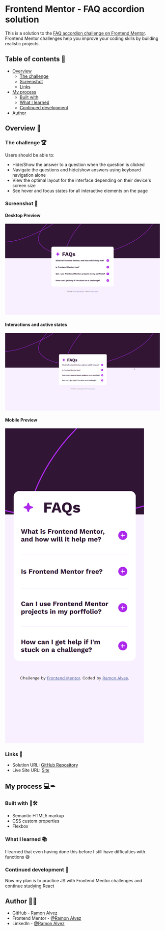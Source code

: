 # Frontend Mentor - FAQ accordion solution

This is a solution to the [FAQ accordion challenge on Frontend Mentor](https://www.frontendmentor.io/challenges/faq-accordion-wyfFdeBwBz). Frontend Mentor challenges help you improve your coding skills by building realistic projects. 

## Table of contents 📖

- [Overview](#overview)
  - [The challenge](#the-challenge)
  - [Screenshot](#screenshot)
  - [Links](#links)
- [My process](#my-process)
  - [Built with](#built-with)
  - [What I learned](#what-i-learned)
  - [Continued development](#continued-development)
- [Author](#author)

## Overview 🔭

### The challenge 🏆

Users should be able to:

- Hide/Show the answer to a question when the question is clicked
- Navigate the questions and hide/show answers using keyboard navigation alone
- View the optimal layout for the interface depending on their device's screen size
- See hover and focus states for all interactive elements on the page

### Screenshot 🎴

#### Desktop Preview
![](./src/readme/Desktop%20preview.png)

#### Interactions and active states
![](./src/readme/preview.gif)

#### Mobile Preview
![](./src/readme/Mobile%20preview.png)

### Links 🔗

- Solution URL: [GitHub Repository](https://github.com/Ramon-Alvez/FrontEnd-Mentor-FAQ-accordion)
- Live Site URL: [Site](https://ramon-alvez.github.io/FrontEnd-Mentor-FAQ-accordion/)

## My process 💻✒

### Built with 🧱🛠

- Semantic HTML5 markup
- CSS custom properties
- Flexbox

### What I learned 📚

I learned that even having done this before I still have difficulties with functions 😅

### Continued development 🚀

Now my plan is to practice JS with Frontend Mentor challenges and continue studying React

## Author 🧙‍♂️

- GitHub - [Ramon Alvez](https://github.com/Ramon-Alvez)
- Frontend Mentor - [@Ramon Alvez](https://www.frontendmentor.io/profile/Ramon-Alvez)
- LinkedIn - [@Ramon Alvez](https://www.linkedin.com/in/ramon-alvez/)